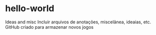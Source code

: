 # hello-world
Ideas and misc
Incluir arquivos de anotações, miscelânea, ideaias, etc.
GitHub criado para armazenar novos jogos

